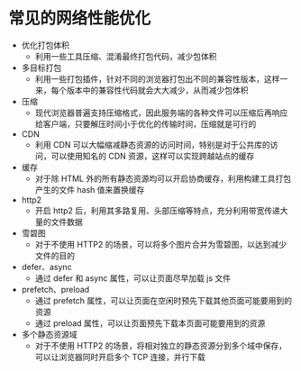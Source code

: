 # 常见的网络性能优化

- 优化打包体积
  - 利用一些工具压缩、混淆最终打包代码，减少包体积
- 多目标打包
  - 利用一些打包插件，针对不同的浏览器打包出不同的兼容性版本，这样一来，每个版本中的兼容性代码就会大大减少，从而减少包体积
- 压缩
  - 现代浏览器普遍支持压缩格式，因此服务端的各种文件可以压缩后再响应给客户端，只要解压时间小于优化的传输时间，压缩就是可行的
- CDN
  - 利用 CDN 可以大幅缩减静态资源的访问时间，特别是对于公共库的访问，可以使用知名的 CDN 资源，这样可以实现跨越站点的缓存
- 缓存
  - 对于除 HTML 外的所有静态资源均可以开启协商缓存，利用构建工具打包产生的文件 hash 值来置换缓存
- http2
  - 开启 http2 后，利用其多路复用、头部压缩等特点，充分利用带宽传递大量的文件数据
- 雪碧图
  - 对于不使用 HTTP2 的场景，可以将多个图片合并为雪碧图，以达到减少文件的目的
- defer、async
  - 通过 defer 和 async 属性，可以让页面尽早加载 js 文件
- prefetch、preload
  - 通过 prefetch 属性，可以让页面在空闲时预先下载其他页面可能要用到的资源
  - 通过 preload 属性，可以让页面预先下载本页面可能要用到的资源
- 多个静态资源域
  - 对于不使用 HTTP2 的场景，将相对独立的静态资源分到多个域中保存，可以让浏览器同时开启多个 TCP 连接，并行下载